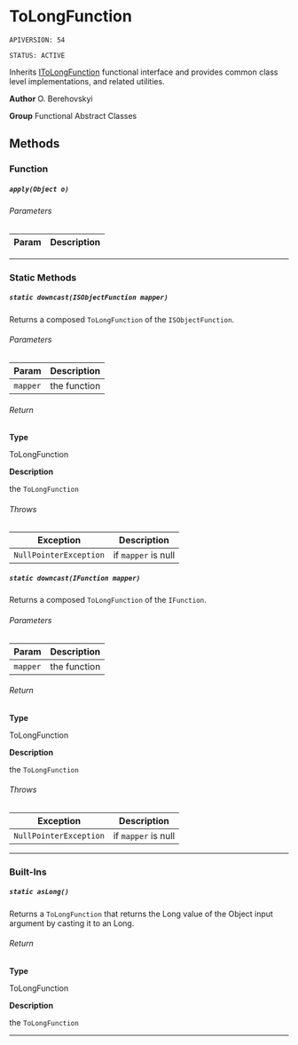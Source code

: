 # ToLongFunction

`APIVERSION: 54`

`STATUS: ACTIVE`

Inherits [IToLongFunction](/docs/Functional-Interfaces/IToLongFunction.md) functional interface and provides common class level implementations, and related utilities.


**Author** O. Berehovskyi


**Group** Functional Abstract Classes

## Methods
### Function
##### `apply(Object o)`
###### Parameters
|Param|Description|
|---|---|

---
### Static Methods
##### `static downcast(ISObjectFunction mapper)`

Returns a composed `ToLongFunction` of the `ISObjectFunction`.

###### Parameters
|Param|Description|
|---|---|
|`mapper`|the function|

###### Return

**Type**

ToLongFunction

**Description**

the `ToLongFunction`

###### Throws
|Exception|Description|
|---|---|
|`NullPointerException`|if `mapper` is null|

##### `static downcast(IFunction mapper)`

Returns a composed `ToLongFunction` of the `IFunction`.

###### Parameters
|Param|Description|
|---|---|
|`mapper`|the function|

###### Return

**Type**

ToLongFunction

**Description**

the `ToLongFunction`

###### Throws
|Exception|Description|
|---|---|
|`NullPointerException`|if `mapper` is null|

---
### Built-Ins
##### `static asLong()`

Returns a `ToLongFunction` that returns the Long value of the Object input argument by casting it to an Long.

###### Return

**Type**

ToLongFunction

**Description**

the `ToLongFunction`

---
